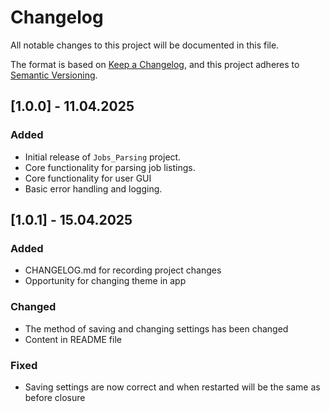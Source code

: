 # Changelog

All notable changes to this project will be documented in this file.

The format is based on [Keep a Changelog](https://keepachangelog.com/en/1.0.0/), and this project adheres to [Semantic Versioning](https://semver.org/spec/v2.0.0.html).


## [1.0.0] - 11.04.2025
### Added
- Initial release of `Jobs_Parsing` project.
- Core functionality for parsing job listings.
- Core functionality for user GUI
- Basic error handling and logging.


## [1.0.1] - 15.04.2025
### Added
- CHANGELOG.md for recording project changes
- Opportunity for changing theme in app

### Changed
- The method of saving and changing settings has been changed
- Content in README file

### Fixed
- Saving settings are now correct and when restarted will be the same as before closure
